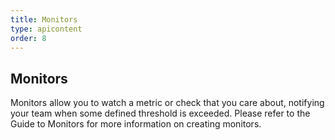 ```yaml
---
title: Monitors
type: apicontent
order: 8
---
```

## Monitors
Monitors allow you to watch a metric or check that you care about, notifying your team when some defined threshold is exceeded. Please refer to the Guide to Monitors for more information on creating monitors.
